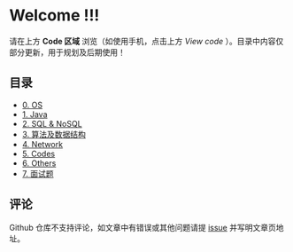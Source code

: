 # Welcome !!!

请在上方 **Code 区域** 浏览（如使用手机，点击上方 *View code* ）。目录中内容仅部分更新，用于规划及后期使用！

## 目录

- [0. OS](https://github.com/codekeeperjava/Tech/tree/master/0.%20OS)
- [1. Java](https://github.com/codekeeperjava/Tech/tree/master/1.%20Java)
- [2. SQL & NoSQL](https://github.com/codekeeperjava/Tech/tree/master/2.%20SQL%20%26%20NoSQL)
- [3. 算法及数据结构](https://github.com/codekeeperjava/Tech/tree/master/3.%20算法及数据结构)
- [4. Network](https://github.com/codekeeperjava/Tech/tree/master/4.%20Network)
- [5. Codes](https://github.com/codekeeperjava/Tech/tree/master/5.%20Codes)
- [6. Others](https://github.com/codekeeperjava/Tech/tree/master/6.%20Others)
- [7. 面试题](https://github.com/codekeeperjava/Tech/tree/master/面试题)

## 评论

Github 仓库不支持评论，如文章中有错误或其他问题请提 [issue](https://github.com/codekeeperjava/Tech/issues) 并写明文章页地址。
